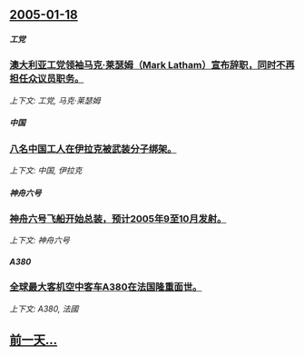 ## [2005-01-18](/news/2005/01/18/index.md)

##### 工党
### [ 澳大利亚工党领袖马克·莱瑟姆（Mark Latham）宣布辞职，同时不再担任众议员职务。](/news/2005/01/18/澳大利亚工党领袖马克-莱瑟姆-Mark-Latham-宣布辞职-同时不再担任众议员职务.md)
_上下文: 工党, 马克·莱瑟姆_

##### 中国
### [ 八名中国工人在伊拉克被武装分子绑架。 ](/news/2005/01/18/八名中国工人在伊拉克被武装分子绑架.md)
_上下文: 中国, 伊拉克_

##### 神舟六号
### [ 神舟六号飞船开始总装，预计2005年9至10月发射。](/news/2005/01/18/神舟六号飞船开始总装-预计2005年9至10月发射.md)
_上下文: 神舟六号_

##### A380
### [ 全球最大客机空中客车A380在法国隆重面世。](/news/2005/01/18/全球最大客机空中客车A380在法国隆重面世.md)
_上下文: A380, 法國_

## [前一天...](/news/2005/01/17/index.md)

